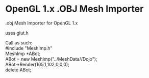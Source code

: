 # OpenGL 1.x .OBJ Mesh Importer

.obj Mesh Importer for OpenGL 1.x 

uses glut.h

Call as such:<br>
#include "MeshImp.h"<br>
MeshImp *ABot;<br>
ABot = new MeshImp("../MeshData//Dojo");<br>
ABot->Render(105,1,102,0,0,0);<br>
delete ABot;<br>
